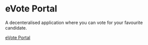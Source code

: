 # eVote Portal
A decenteralised application where you can vote for your favourite candidate.

[eVote Portal](https://evote-portal-frontend-agrawalsourabh.vercel.app/)
